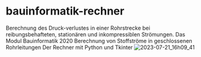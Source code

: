 # bauinformatik-rechner
Berechnung des Druck-verlustes in einer Rohrstrecke bei reibungsbehafteten, stationären und inkompressiblen Strömungen.
Das Modul Bauinformatik 2020
Berechnung von Stoffströme in geschlossenen Rohrleitungen
Der Rechner mit Python und Tkinter
![2023-07-21_16h09_41](https://github.com/iris-inohosa/bauinformatik-rechner/assets/89853648/e362c094-0c43-4a51-94c8-a46b2bb37d0f)
